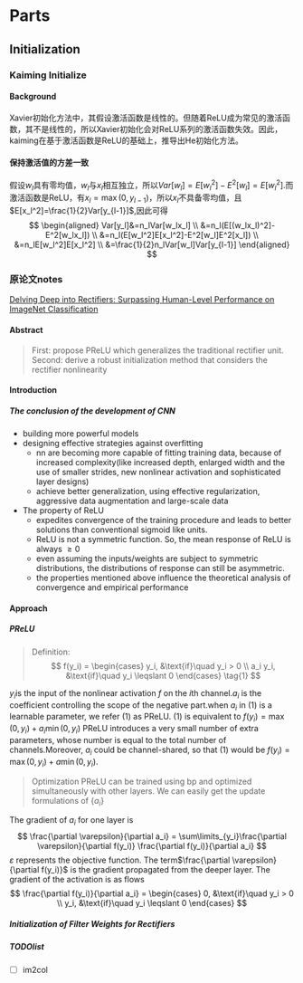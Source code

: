 # Parts
## Initialization

### Kaiming Initialize

#### Background
Xavier初始化方法中，其假设激活函数是线性的。但随着ReLU成为常见的激活函数，其不是线性的，所以Xavier初始化会对ReLU系列的激活函数失效。因此，kaiming在基于激活函数是ReLU的基础上，推导出He初始化方法。

#### 保持激活值的方差一致
假设$w_l$具有零均值，$w_l$与$x_l$相互独立，所以$Var[w_l]=E[w_l^2]-E^2[w_l]=E[w_l^2]$.而激活函数是ReLU，有$x_l=\max(0,y_{l-1})$，所以$x_l$不具备零均值，且$E[x_l^2]=\frac{1}{2}Var[y_{l-1}]$,因此可得
$$
\begin{aligned}
Var[y_l]&=n_lVar[w_lx_l] \\ &=n_l(E[(w_lx_l)^2]-E^2[w_lx_l]) \\ &=n_l(E[w_l^2]E[x_l^2]-E^2[w_l]E^2[x_l]) \\ &=n_lE[w_l^2]E[x_l^2] \\ &=\frac{1}{2}n_lVar[w_l]Var[y_{l-1}]
\end{aligned}
$$


### 原论文notes
[Delving Deep into Rectifiers: Surpassing Human-Level Performance on ImageNet Classification](https://arxiv.org/pdf/1502.01852.pdf)

#### Abstract

> First: propose PReLU which generalizes the traditional rectifier unit.
> Second: derive a robust initialization method that considers the rectifier nonlinearity

#### Introduction

##### The conclusion of the development of CNN
* building more powerful models
* designing effective strategies against overfitting
    - nn are becoming more capable of fitting training data, because of increased complexity(like increased depth, enlarged width and the use of smaller strides, new nonlinear activation and sophisticated layer designs)
    - achieve better generalization, using effective regularization, aggressive data augmentation and large-scale data
* The property of ReLU
    - expedites convergence of the training procedure and leads to better solutions than conventional sigmoid like units.
    - ReLU is not a symmetric function. So, the mean response of ReLU is always $\geqslant 0$
    - even assuming the inputs/weights are subject to symmetric distributions, the distributions of response can still be asymmetric. 
    - the properties mentioned above influence the theoretical analysis of convergence and empirical performance

#### Approach 

##### PReLU

> Definition: $$
f(y_i) = \begin{cases}
y_i, &\text{if}\quad y_i > 0 \\ a_i y_i, &\text{if}\quad y_i \leqslant  0
\end{cases} \tag{1}
$$

$y_i$is the input of the nonlinear activation $f$ on the $i$th channel.$a_i$ is the coefficient controlling the scope of the negative part.when $a_i$ in $(1)$ is a learnable parameter, we refer $(1)$ as PReLU. $(1)$ is equivalent to $f(y_i)=\max(0,y_i) + a_i\min(0,y_i)$
PReLU introduces a very small number of extra parameters, whose number is equal to the total number of channels.Moreover, $a_i$ could be channel-shared, so that $(1)$ would be $f(y_i)=\max(0,y_i)+a\min(0,y_i)$.

> Optimization  PReLU can be trained using bp and optimized simultaneously with other layers. We can easily get the update formulations of $\{a_i\}$
 
The gradient of $a_i$ for one layer is  $$
\frac{\partial \varepsilon}{\partial a_i} = \sum\limits_{y_i}\frac{\partial \varepsilon}{\partial f(y_i)} \frac{\partial f(y_i)}{\partial a_i}
$$ $\varepsilon$ represents the objective function. The term$\frac{\partial \varepsilon}{\partial f(y_i)}$ is the gradient propagated from the deeper layer. The gradient of the activation is as flows$$
\frac{\partial f(y_i)}{\partial a_i} = \begin{cases}
0, &\text{if}\quad y_i > 0 \\ y_i, &\text{if}\quad y_i \leqslant 0
\end{cases}
$$


##### Initialization of Filter Weights for Rectifiers

##### TODOlist
- [ ] im2col